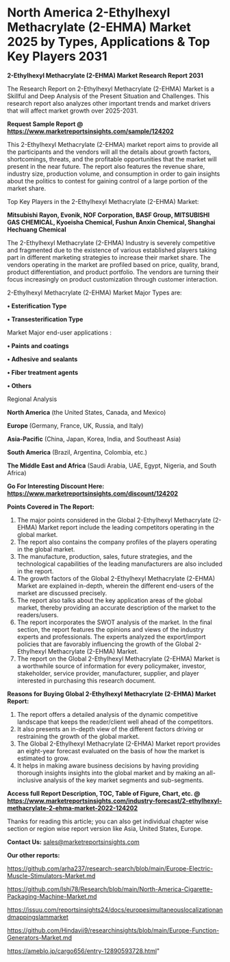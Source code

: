 # North America 2-Ethylhexyl Methacrylate (2-EHMA) Market 2025 by Types, Applications & Top Key Players 2031

<strong>2-Ethylhexyl Methacrylate (2-EHMA) Market Research Report 2031</strong>

The Research Report on 2-Ethylhexyl Methacrylate (2-EHMA) Market is a Skillful and Deep Analysis of the Present Situation and Challenges. This research report also analyzes other important trends and market drivers that will affect market growth over 2025-2031.

<strong>Request Sample Report @ <a href=https://www.marketreportsinsights.com/sample/124202>https://www.marketreportsinsights.com/sample/124202</a></strong>

This 2-Ethylhexyl Methacrylate (2-EHMA) market report aims to provide all the participants and the vendors will all the details about growth factors, shortcomings, threats, and the profitable opportunities that the market will present in the near future. The report also features the revenue share, industry size, production volume, and consumption in order to gain insights about the politics to contest for gaining control of a large portion of the market share.

Top Key Players in the 2-Ethylhexyl Methacrylate (2-EHMA) Market:

<strong>Mitsubishi Rayon, Evonik, NOF Corporation, BASF Group, MITSUBISHI GAS CHEMICAL, Kyoeisha Chemical, Fushun Anxin Chemical, Shanghai Hechuang Chemical</strong>

The 2-Ethylhexyl Methacrylate (2-EHMA) Industry is severely competitive and fragmented due to the existence of various established players taking part in different marketing strategies to increase their market share. The vendors operating in the market are profiled based on price, quality, brand, product differentiation, and product portfolio. The vendors are turning their focus increasingly on product customization through customer interaction.

2-Ethylhexyl Methacrylate (2-EHMA) Market Major Types are:

<strong>• Esterification Type

• Transesterification Type</strong>

Market Major end-user applications :

<strong>• Paints and coatings

• Adhesive and sealants

• Fiber treatment agents

• Others</strong>

Regional Analysis

</u><strong><b>North America</b></strong> (the United States, Canada, and Mexico)

<strong><b>Europe </b></strong>(Germany, France, UK, Russia, and Italy)

<strong><b>Asia-Pacific</b></strong> (China, Japan, Korea, India, and Southeast Asia)

<strong><b>South America</b></strong> (Brazil, Argentina, Colombia, etc.)

<strong><b>The Middle East and Africa</b></strong> (Saudi Arabia, UAE, Egypt, Nigeria, and South Africa)

<strong>Go For Interesting Discount Here: <a href=https://www.marketreportsinsights.com/discount/124202>https://www.marketreportsinsights.com/discount/124202</a></strong>

<strong>Points Covered in The Report:</strong>
<ol>
  <li>The major points considered in the Global 2-Ethylhexyl Methacrylate (2-EHMA) Market report include the leading competitors operating in the global market.</li>
  <li>The report also contains the company profiles of the players operating in the global market.</li>
  <li>The manufacture, production, sales, future strategies, and the technological capabilities of the leading manufacturers are also included in the report.</li>
  <li>The growth factors of the Global 2-Ethylhexyl Methacrylate (2-EHMA) Market are explained in-depth, wherein the different end-users of the market are discussed precisely.</li>
  <li>The report also talks about the key application areas of the global market, thereby providing an accurate description of the market to the readers/users.</li>
  <li>The report incorporates the SWOT analysis of the market. In the final section, the report features the opinions and views of the industry experts and professionals. The experts analyzed the export/import policies that are favorably influencing the growth of the Global 2-Ethylhexyl Methacrylate (2-EHMA) Market.</li>
  <li>The report on the Global 2-Ethylhexyl Methacrylate (2-EHMA) Market is a worthwhile source of information for every policymaker, investor, stakeholder, service provider, manufacturer, supplier, and player interested in purchasing this research document.</li>
</ol>
<strong>Reasons for Buying Global 2-Ethylhexyl Methacrylate (2-EHMA) Market Report:</strong>

<ol>
  <li>The report offers a detailed analysis of the dynamic competitive landscape that keeps the reader/client well ahead of the competitors.</li>
  <li>It also presents an in-depth view of the different factors driving or restraining the growth of the global market.</li>
  <li>The Global 2-Ethylhexyl Methacrylate (2-EHMA) Market report provides an eight-year forecast evaluated on the basis of how the market is estimated to grow.</li>
  <li>It helps in making aware business decisions by having providing thorough insights insights into the global market and by making an all-inclusive analysis of the key market segments and sub-segments.</li>
</ol>
<strong>Access full Report Description, TOC, Table of Figure, Chart, etc. @ <a href=https://www.marketreportsinsights.com/industry-forecast/2-ethylhexyl-methacrylate-2-ehma-market-2022-124202>https://www.marketreportsinsights.com/industry-forecast/2-ethylhexyl-methacrylate-2-ehma-market-2022-124202</a></strong>


Thanks for reading this article; you can also get individual chapter wise section or region wise report version like Asia, United States, Europe.

<strong>Contact Us:</strong>
sales@marketreportsinsights.com

<strong>Our other reports:</strong>

<a href=https://github.com/arha237/research-search/blob/main/Europe-Electric-Muscle-Stimulators-Market.md>https://github.com/arha237/research-search/blob/main/Europe-Electric-Muscle-Stimulators-Market.md</a>

<a href=https://github.com/Ishi78/Research/blob/main/North-America-Cigarette-Packaging-Machine-Market.md>https://github.com/Ishi78/Research/blob/main/North-America-Cigarette-Packaging-Machine-Market.md</a>

<a href=https://issuu.com/reportsinsights24/docs/europesimultaneouslocalizationandmappingslammarket>https://issuu.com/reportsinsights24/docs/europesimultaneouslocalizationandmappingslammarket</a>

<a href=https://github.com/Hindavii9/researchinsights/blob/main/Europe-Function-Generators-Market.md>https://github.com/Hindavii9/researchinsights/blob/main/Europe-Function-Generators-Market.md</a>

<a href=https://ameblo.jp/cargo656/entry-12890593728.html>https://ameblo.jp/cargo656/entry-12890593728.html</a>"
